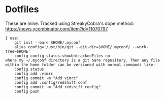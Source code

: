 # Dotfiles

These are mine.
Tracked using StreakyCobra's dope method:  
https://news.ycombinator.com/item?id=11070797

```
I use:
    git init --bare $HOME/.myconf
    alias config='/usr/bin/git --git-dir=$HOME/.myconf/ --work-tree=$HOME'
    config config status.showUntrackedFiles no
where my ~/.myconf directory is a git bare repository. Then any file within the home folder can be versioned with normal commands like:
    config status
    config add .vimrc
    config commit -m "Add vimrc"
    config add .config/redshift.conf
    config commit -m "Add redshift config"
    config push
```

